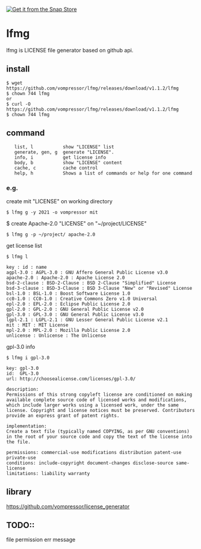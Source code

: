 [![Get it from the Snap Store](https://snapcraft.io/static/images/badges/en/snap-store-black.svg)](https://snapcraft.io/lfmg)

# lfmg
lfmg is LICENSE file generator based on github api.   

## install
```
$ wget https://github.com/vompressor/lfmg/releases/download/v1.1.2/lfmg
$ chown 744 lfmg
or
$ curl -O https://github.com/vompressor/lfmg/releases/download/v1.1.2/lfmg
$ chown 744 lfmg
```

## command
```
   list, l           show "LICENSE" list
   generate, gen, g  generate "LICENSE".
   info, i           get license info
   body, b           show "LICENSE" content
   cache, c          cache control
   help, h           Shows a list of commands or help for one command
```

### e.g.
create mit "LICENSE" on working directory
```
$ lfmg g -y 2021 -o vompressor mit
```

$ create Apache-2.0 "LICENSE" on "~/project/LICENSE"
```
$ lfmg g -p ~/project/ apache-2.0
```

get license list
```
$ lfmg l

key : id : name
agpl-3.0 : AGPL-3.0 : GNU Affero General Public License v3.0
apache-2.0 : Apache-2.0 : Apache License 2.0
bsd-2-clause : BSD-2-Clause : BSD 2-Clause "Simplified" License
bsd-3-clause : BSD-3-Clause : BSD 3-Clause "New" or "Revised" License
bsl-1.0 : BSL-1.0 : Boost Software License 1.0
cc0-1.0 : CC0-1.0 : Creative Commons Zero v1.0 Universal
epl-2.0 : EPL-2.0 : Eclipse Public License 2.0
gpl-2.0 : GPL-2.0 : GNU General Public License v2.0
gpl-3.0 : GPL-3.0 : GNU General Public License v3.0
lgpl-2.1 : LGPL-2.1 : GNU Lesser General Public License v2.1
mit : MIT : MIT License
mpl-2.0 : MPL-2.0 : Mozilla Public License 2.0
unlicense : Unlicense : The Unlicense
```

gpl-3.0 info
```
$ lfmg i gpl-3.0

key: gpl-3.0
id:  GPL-3.0
url: http://choosealicense.com/licenses/gpl-3.0/

description:
Permissions of this strong copyleft license are conditioned on making available complete source code of licensed works and modifications, which include larger works using a licensed work, under the same license. Copyright and license notices must be preserved. Contributors provide an express grant of patent rights.

implementation:
Create a text file (typically named COPYING, as per GNU conventions) in the root of your source code and copy the text of the license into the file.

permissions: commercial-use modifications distribution patent-use private-use
conditions: include-copyright document-changes disclose-source same-license
limitations: liability warranty
```

## library
https://github.com/vompressor/license_generator

## TODO::
file permission
err message